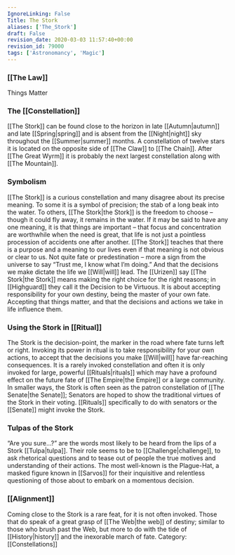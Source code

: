 ```yaml
---
IgnoreLinking: False
Title: The Stork
aliases: ['The_Stork']
draft: False
revision_date: 2020-03-03 11:57:40+00:00
revision_id: 79000
tags: ['Astronomancy', 'Magic']
---
```


### [[The Law]]
Things Matter
### The [[Constellation]]
[[The Stork]] can be found close to the horizon in late [[Autumn|autumn]] and late [[Spring|spring]] and is absent from the [[Night|night]] sky throughout the [[Summer|summer]] months. A constellation of twelve stars it is located on the opposite side of [[The Claw]] to [[The Chain]]. After [[The Great Wyrm]] it is probably the next largest constellation along with [[The Mountain]].
### Symbolism
[[The Stork]] is a curious constellation and many disagree about its precise meaning. To some it is a symbol of precision; the stab of a long beak into the water. To others, [[The Stork|the Stork]] is the freedom to choose – though it could fly away, it remains in the water. If it may be said to have any one meaning, it is that things are important – that focus and concentration are worthwhile when the need is great, that life is not just a pointless procession of accidents one after another. [[The Stork]] teaches that there is a purpose and a meaning to our lives even if that meaning is not obvious or clear to us. Not quite fate or predestination – more a sign from the universe to say “Trust me, I know what I’m doing.” And that the decisions we make dictate the life we [[Will|will]] lead.
The [[Urizen]] say [[The Stork|the Stork]] means making the right choice for the right reasons; in [[Highguard]] they call it the Decision to be Virtuous. It is about accepting responsibility for your own destiny, being the master of your own fate. Accepting that things matter, and that the decisions and actions we take in life influence them.
### Using the Stork in [[Ritual]]
The Stork is the decision-point, the marker in the road where fate turns left or right. Invoking its power in ritual is to take responsibility for your own actions, to accept that the decisions you make [[Will|will]] have far-reaching consequences. It is a rarely invoked constellation and often it is only invoked for large, powerful [[Rituals|rituals]] which may have a profound effect on the future fate of [[The Empire|the Empire]] or a large community.
In smaller ways, the Stork is often seen as the patron constellation of [[The Senate|the Senate]]; Senators are hoped to show the traditional virtues of the Stork in their voting. [[Rituals]] specifically to do with senators or the [[Senate]] might invoke the Stork.
### Tulpas of the Stork
“Are you sure…?” are the words most likely to be heard from the lips of a Stork [[Tulpa|tulpa]]. Their role seems to be to [[Challenge|challenge]], to ask rhetorical questions and to tease out of people the true motives and understanding of their actions. The most well-known is the Plague-Hat, a masked figure known in [[Sarvos]] for their inquisitive and relentless questioning of those about to embark on a momentous decision.
### [[Alignment]]
Coming close to the Stork is a rare feat, for it is not often invoked. Those that do speak of a great grasp of [[The Web|the web]] of destiny; similar to those who brush past the Web, but more to do with the tide of [[History|history]] and the inexorable march of fate. 
Category:[[Constellations]]